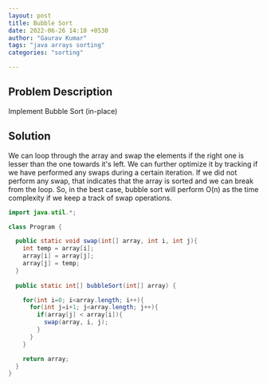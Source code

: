 ```yaml
---
layout: post
title: Bubble Sort
date: 2022-06-26 14:10 +0530
author: "Gaurav Kumar"
tags: "java arrays sorting"
categories: "sorting"

---
```


## Problem Description

Implement Bubble Sort (in-place)

## Solution

We can loop through the array and swap the elements if the right one is lesser than the one towards it's left. We can further optimize it by tracking if we have performed any swaps during a certain iteration. If we did not perform any swap, that indicates that the array is sorted and we can break from the loop. So, in the best case, bubble sort will perform O(n) as the time complexity if we keep a track of swap operations.  

```java
import java.util.*;

class Program {

  public static void swap(int[] array, int i, int j){
    int temp = array[i];
    array[i] = array[j];
    array[j] = temp;
  }
  
  public static int[] bubbleSort(int[] array) {

    for(int i=0; i<array.length; i++){
      for(int j=i+1; j<array.length; j++){
        if(array[j] < array[i]){
          swap(array, i, j);
        }
      }
    }    

    return array;
  }
}
```
